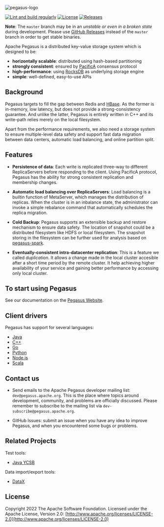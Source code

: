 <!--
Licensed to the Apache Software Foundation (ASF) under one
or more contributor license agreements.  See the NOTICE file
distributed with this work for additional information
regarding copyright ownership.  The ASF licenses this file
to you under the Apache License, Version 2.0 (the
"License"); you may not use this file except in compliance
with the License.  You may obtain a copy of the License at

  http://www.apache.org/licenses/LICENSE-2.0

Unless required by applicable law or agreed to in writing,
software distributed under the License is distributed on an
"AS IS" BASIS, WITHOUT WARRANTIES OR CONDITIONS OF ANY
KIND, either express or implied.  See the License for the
specific language governing permissions and limitations
under the License.
-->

[github-release]: https://github.com/apache/incubator-pegasus/releases
<!-- markdown-link-check-disable -->
[PacificA]: https://www.microsoft.com/en-us/research/publication/pacifica-replication-in-log-based-distributed-storage-systems/
<!-- markdown-link-check-enable-->
[pegasus-rocksdb]: https://github.com/xiaomi/pegasus-rocksdb
[hbase]: https://hbase.apache.org/
[website]: https://pegasus.apache.org

![pegasus-logo](https://github.com/apache/incubator-pegasus-website/blob/master/assets/images/pegasus-logo-inv.png)

[![Lint and build regularly](https://github.com/apache/incubator-pegasus/actions/workflows/regular-build.yml/badge.svg)](https://github.com/apache/incubator-pegasus/actions/workflows/regular-build.yml)
[![License](https://img.shields.io/badge/license-Apache%202-4EB1BA.svg)](https://www.apache.org/licenses/LICENSE-2.0.html)
[![Releases](https://img.shields.io/github/release/apache/incubator-pegasus.svg)][github-release]

**Note**: The `master` branch may be in an *unstable or even in a broken state* during development.
Please use [GitHub Releases][github-release] instead of the `master` branch in order to get stable binaries.

Apache Pegasus is a distributed key-value storage system which is designed to be:

- **horizontally scalable**: distributed using hash-based partitioning
- **strongly consistent**: ensured by [PacificA][PacificA] consensus protocol
- **high-performance**: using [RocksDB][pegasus-rocksdb] as underlying storage engine
- **simple**: well-defined, easy-to-use APIs

## Background

Pegasus targets to fill the gap between Redis and [HBase][hbase]. As the former
is in-memory, low latency, but does not provide a strong-consistency guarantee.
And unlike the latter, Pegasus is entirely written in C++ and its write-path
relies merely on the local filesystem.

Apart from the performance requirements, we also need a storage system
to ensure multiple-level data safety and support fast data migration
between data centers, automatic load balancing, and online partition split.

## Features

- **Persistence of data**: Each write is replicated three-way to different ReplicaServers before responding to the client. Using PacificA protocol, Pegasus has the ability for strong consistent replication and membership changes.

- **Automatic load balancing over ReplicaServers**: Load balancing is a builtin function of MetaServer, which manages the distribution of replicas. When the cluster is in an inbalance state, the administrator can invoke a simple rebalance command that automatically schedules the replica migration.

- **Cold Backup**: Pegasus supports an extensible backup and restore mechanism to ensure data safety. The location of snapshot could be a distributed filesystem like HDFS or local filesystem. The snapshot storing in the filesystem can be further used for analysis based on [pegasus-spark](https://github.com/pegasus-kv/pegasus-spark).

- **Eventually-consistent intra-datacenter replication**: This is a feature we called *duplication*. It allows a change made in the local cluster accesible after a short time period by the remote cluster. It help achieving higher availability of your service and gaining better performance by accessing only local cluster.

## To start using Pegasus

See our documentation on the [Pegasus Website][website].

## Client drivers

Pegasus has support for several languages:

- [Java](https://github.com/apache/incubator-pegasus/blob/master/java-client)
- [C++](https://github.com/apache/incubator-pegasus/blob/master/src/include/pegasus/client.h)
- [Go](https://github.com/apache/incubator-pegasus/blob/master/go-client)
- [Python](https://github.com/apache/incubator-pegasus/blob/master/python-client)
- [Node.js](https://github.com/apache/incubator-pegasus/blob/master/nodejs-client)
- [Scala](https://github.com/apache/incubator-pegasus/blob/master/scala-client)

## Contact us

- Send emails to the Apache Pegasus developer mailing list: `dev@pegasus.apache.org`. This is the place where topics around development, community, and problems are officially discussed. Please remember to subscribe to the mailing list via `dev-subscribe@pegasus.apache.org`.

- GitHub Issues: submit an issue when you have any idea to improve Pegasus, and when you encountered some bugs or problems.

## Related Projects

Test tools:

- [Java YCSB](https://github.com/xiaomi/pegasus-YCSB)

Data import/export tools:

- [DataX](https://github.com/xiaomi/pegasus-datax)

## License

Copyright 2022 The Apache Software Foundation. Licensed under the Apache License, Version 2.0:
[http://www.apache.org/licenses/LICENSE-2.0](http://www.apache.org/licenses/LICENSE-2.0)
